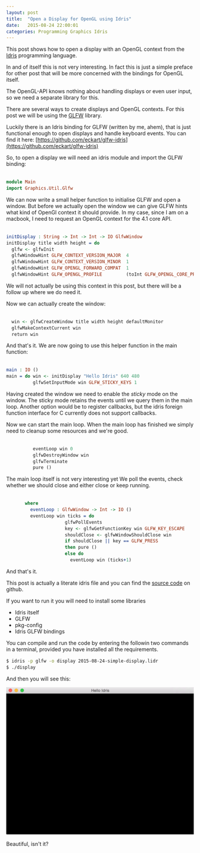 ```yaml
---
layout: post
title:  "Open a Display for OpenGL using Idris"
date:   2015-08-24 22:00:01
categories: Programming Graphics Idris
---
```


This post shows how to open a display with an OpenGL context from
the [Idris](http://www.idris-lang.org) programming language.

In and of itself this is not very interesting.
In fact this is just a simple preface for other post that will be
more concerned with the bindings for OpenGL itself.

The OpenGL-API knows nothing about handling displays or even user input, so we need a separate library for this.

There are several ways to create displays and OpenGL contexts.
For this post we will be using the [GLFW](http://www.glfw.org) library.


Luckily there is an Idris binding for GLFW (written by me, ahem), that is just functional
enough to open displays and handle keyboard events. You can find it here: [https://github.com/eckart/glfw-idris](https://github.com/eckart/glfw-idris)

So, to open a display we will need an idris module and import the GLFW binding:

```idris

module Main
import Graphics.Util.Glfw

```

We can now write a small helper function to initialise GLFW and open a window.
But before we actually open the window we can give GLFW hints what kind of OpenGl context it should provide.
In my case, since I am on a macbook, I need to request an OpenGL context
for the 4.1 core API.

```idris

initDisplay : String -> Int -> Int -> IO GlfwWindow
initDisplay title width height = do
  glfw <- glfwInit
  glfwWindowHint GLFW_CONTEXT_VERSION_MAJOR  4
  glfwWindowHint GLFW_CONTEXT_VERSION_MINOR  1
  glfwWindowHint GLFW_OPENGL_FORWARD_COMPAT  1
  glfwWindowHint GLFW_OPENGL_PROFILE         (toInt GLFW_OPENGL_CORE_PROFILE)

```
We will not actually be using this context in this post, but there will be a follow up where we do need it.

Now we can actually create the window:

```idris

  win <- glfwCreateWindow title width height defaultMonitor
  glfwMakeContextCurrent win
  return win

```

And that's it. We are now going to use this helper function in the main function:

```idris

main : IO ()
main = do win <- initDisplay "Hello Idris" 640 480
          glfwSetInputMode win GLFW_STICKY_KEYS 1

```
Having created the window we need to enable the _sticky_ mode on the window.
The sticky mode retains the events until we query them in the main loop.
Another option would be to register callbacks, but the idris foreign function
interface for C currently does not support callbacks.

Now we can start the main loop. When the main loop has finished we simply
need to cleanup some resources and we're good.

```idris

          eventLoop win 0
          glfwDestroyWindow win
          glfwTerminate
          pure ()

```

The main loop itself is not very interesting yet
We poll the events, check whether we should close and either close or keep running.

```idris

       where
         eventLoop : GlfwWindow -> Int -> IO ()
         eventLoop win ticks = do
                      glfwPollEvents
                      key <- glfwGetFunctionKey win GLFW_KEY_ESCAPE
                      shouldClose <- glfwWindowShouldClose win
                      if shouldClose || key == GLFW_PRESS
                      then pure ()
                      else do
                        eventLoop win (ticks+1)

```
And that's it.

This post is actually a literate idris file and you can find the [source code](https://github.com/eckart/eckart.github.io/blob/master/_lidr/opengl/2015-08-24-simple-display.lidr)
on github.

If you want to run it you will need to install some libraries

* Idris itself 
* GLFW 
* pkg-config
* Idris GLFW bindings



You can compile and run the code by entering the followin two commands in a terminal,
provided you have installed all the requirements.

```bash
$ idris -p glfw -o display 2015-08-24-simple-display.lidr
$ ./display
```

And then you will see this:

![Simple Display](/assets/images/simple-display.png)

Beautiful, isn't it?
